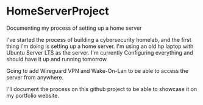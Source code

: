 # HomeServerProject
Documenting my process of setting up a home server

I've started the process of building a cybersecurity homelab, and the first thing I'm doing is setting up a home server. I'm using an old hp laptop with Ubuntu Server LTS as the server.
I'm currently Configuring everything and should have it up and running tomorrow.

Going to add Wireguard VPN and Wake-On-Lan to be able to access the server from anywhere.

I'll document the process on this github project to be able to showcase it on my portfolio website.
